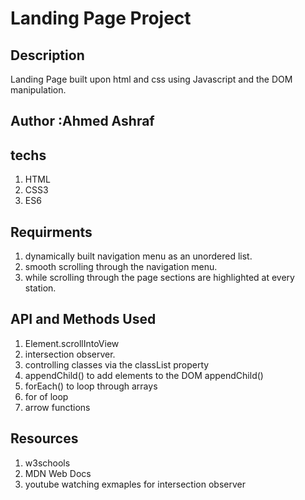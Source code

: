 # Landing Page Project

## Description

Landing Page built upon html and css using Javascript and the DOM manipulation.

## Author :Ahmed Ashraf

## techs

1. HTML
2. CSS3
3. ES6

## Requirments

1. dynamically built navigation menu as an unordered list.
2. smooth scrolling through the navigation menu.
3. while scrolling through the page sections are highlighted at every station.

## API and Methods Used

1. Element.scrollIntoView
2. intersection observer.
3. controlling classes via the classList property
4. appendChild() to add elements to the DOM appendChild()
5. forEach() to loop through arrays
6. for of loop
7. arrow functions

## Resources

1. w3schools
2. MDN Web Docs
3. youtube watching exmaples for intersection observer 